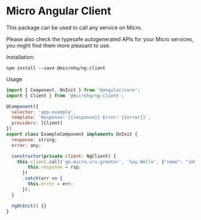 Micro Angular Client
===

This package can be used to call any service on Micro.

Please also check the typesafe autogenerated APIs for your Micro services, you might find them more pleasant to use.

Installation:
```
npm install --save @microhq/ng-client
```

Usage
```js
import { Component, OnInit } from '@angular/core';
import { Client } from '@microhq/ng-client';

@Component({
  selector: 'app-example',
  template: `Response: {{response}} Error: {{error}}`,
  providers: [Client]
})
export class ExampleComponent implements OnInit {
  response: string;
  error: any;

  constructor(private client: NgClient) {
    this.client.call('go.micro.srv.greeter', 'Say.Hello', {"name": "John"}).then(rsp => {
        this.response = rsp;
      })
      .catch(err => {
        this.error = err;
      });
  }

  ngOnInit() {}
}
```